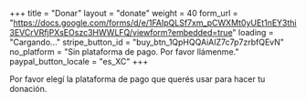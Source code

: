 +++
title = "Donar"
layout = "donate"
weight = 40
form_url = "https://docs.google.com/forms/d/e/1FAIpQLSf7xm_pCWXMt0yUEt1nEY3thi3EVCrVRfjPXsEOszc3HWWLFQ/viewform?embedded=true"
loading = "Cargando..."
stripe_button_id = "buy_btn_1QpHQQAiAIZ7c7p7zrbfQEvN"
no_platform = "Sin plataforma de pago. Por favor llámenme."
paypal_button_locale = "es_XC"
+++

Por favor elegí la plataforma de pago que querés usar para hacer tu donación.
